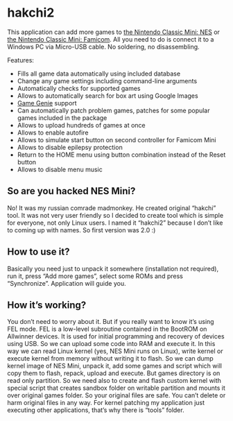 # hakchi2

This application can add more games to [the Nintendo Classic Mini: NES](https://www.nintendo.co.uk/Misc-/Nintendo-Classic-Mini-Nintendo-Entertainment-System/Nintendo-Classic-Mini-Nintendo-Entertainment-System-1124287.html) or [the Nintendo Classic Mini: Famicom](https://www.nintendo.co.jp/clv). All you need to do is connect it to a Windows PC via Micro-USB cable. No soldering, no disassembling.

Features:
* Fills all game data automatically using included database
* Change any game settings including command-line arguments
* Automatically checks for supported games
* Allows to automatically search for box art using Google Images
* [Game Genie](https://en.wikipedia.org/wiki/Game_Genie) support
* Can automatically patch problem games, patches for some popular games included in the package
* Allows to upload hundreds of games at once
* Allows to enable autofire
* Allows to simulate start button on second controller for Famicom Mini
* Allows to disable epilepsy protection
* Return to the HOME menu using button combination instead of the Reset button
* Allows to disable menu music

## So are you hacked NES Mini?
No! It was my russian сomrade madmonkey. He created original “hakchi” tool. It was not very user friendly so I decided to create tool which is simple for everyone, not only Linux users. I named it “hakchi2” because I don’t like to coming up with names. So first version was 2.0 :)

## How to use it?
Basically you need just to unpack it somewhere (installation not required), run it, press “Add more games”, select some ROMs and press “Synchronize”. Application will guide you.

## How it’s working?
You don’t need to worry about it. But if you really want to know it’s using FEL mode. FEL is a low-level subroutine contained in the BootROM on Allwinner devices. It is used for initial programming and recovery of devices using USB. So we can upload some code into RAM and execute it. In this way we can read Linux kernel (yes, NES Mini runs on Linux), write kernel or execute kernel from memory without writing it to flash. So we can dump kernel image of NES Mini, unpack it, add some games and script which will copy them to flash, repack, upload and execute. But games directory is on read only partition. So we need also to create and flash custom kernel with special script that creates sandbox folder on writable partition and mounts it over original games folder. So your original files are safe. You can’t delete or harm original files in any way. For kernel patching my application just executing other applications, that’s why there is “tools” folder.
